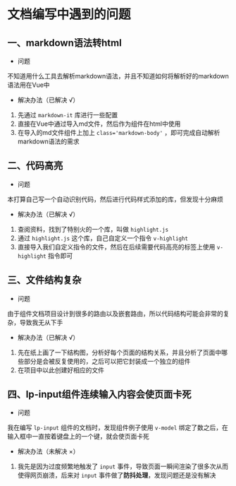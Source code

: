 # 文档编写中遇到的问题

## 一、markdown语法转html

- 问题

不知道用什么工具去解析markdown语法，并且不知道如何将解析好的markdown语法用在Vue中

- 解决办法（已解决 √）

1. 先通过 `markdown-it` 库进行一些配置
2. 直接在Vue中通过导入md文件，然后作为组件在html中使用
3. 在导入的md文件组件上加上 `class='markdown-body'` ，即可完成自动解析markdown语法的需求


## 二、代码高亮

- 问题

本打算自己写一个自动识别代码，然后进行代码样式添加的库，但发现十分麻烦

- 解决办法（已解决 √）

1. 查阅资料，找到了特别火的一个库，叫做 `highlight.js`
2. 通过 `highlight.js` 这个库，自己自定义一个指令 `v-highlight`
3. 直接导入我们自定义指令的文件，然后在后续需要代码高亮的标签上使用 `v-highlight` 指令即可

## 三、文件结构复杂

- 问题

由于组件文档项目设计到很多的路由以及嵌套路由，所以代码结构可能会非常的复杂，导致我无从下手

- 解决办法（已解决 √）

1. 先在纸上画了一下结构图，分析好每个页面的结构关系，并且分析了页面中哪些部分是会被反复使用的，之后可以把它封装成一个独立的组件
2. 在项目中以此创建好相应的文件

## 四、lp-input组件连续输入内容会使页面卡死

- 问题

我在编写 `lp-input` 组件的文档时，发现组件例子使用 `v-model` 绑定了数之后，在输入框中一直按着键盘上的一个键，就会使页面卡死

- 解决办法（未解决 ×）

1. 我先是因为过度频繁地触发了 `input` 事件，导致页面一瞬间渲染了很多次从而使得网页崩溃，后来对 `input` 事件做了**防抖处理**，发现问题还是没有解决

